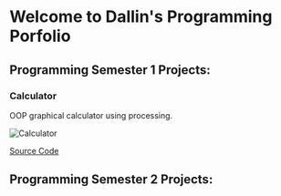 # Welcome to Dallin's Programming Porfolio

## Programming Semester 1 Projects: 

### Calculator

OOP graphical calculator using processing.

![Calculator]()

[Source Code]()

## Programming Semester 2 Projects:

